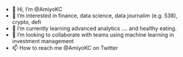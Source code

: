 - 👋 Hi, I’m @AmiyoKC
- 👀 I’m interested in finance, data science, data journalim (e.g. 538), crypto, defi
- 🌱 I’m currently learning advanced analytics .... and healthy eating.
- 💞️ I’m looking to collaborate with teams using machine learning in investment management   
- 📫 How to reach me @AmiyoKC on Twitter

<!---
AmiyoKC/AmiyoKC is a ✨ special ✨ repository because its `README.md` (this file) appears on your GitHub profile.
You can click the Preview link to take a look at your changes.
--->
